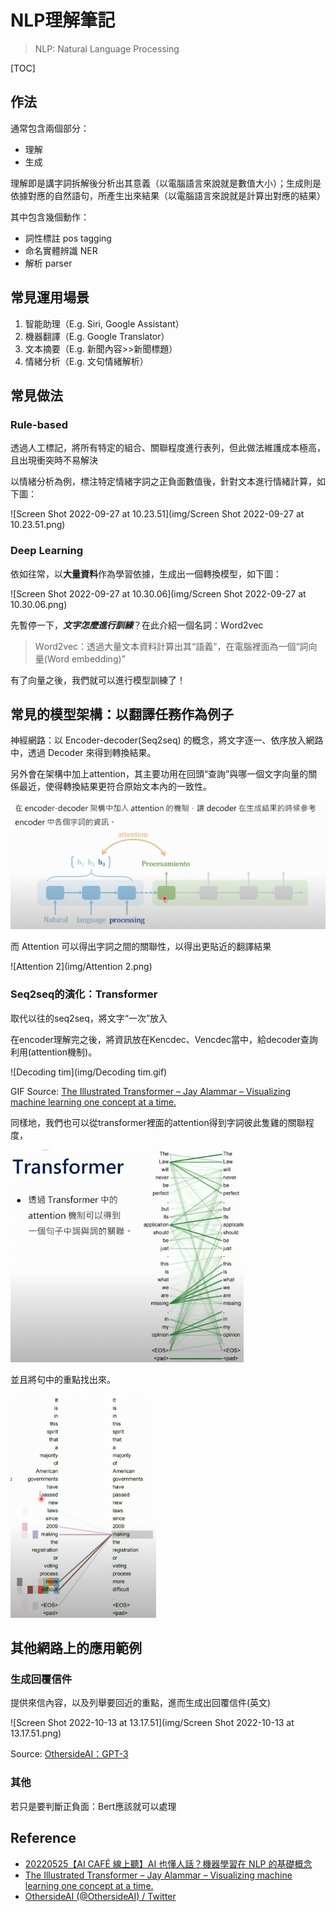 # **NLP理解筆記**

> NLP: Natural Language Processing

[TOC]



## 作法

通常包含兩個部分：

- 理解
- 生成

理解即是講字詞拆解後分析出其意義（以電腦語言來說就是數值大小）；生成則是依據對應的自然語句，所產生出來結果（以電腦語言來說就是計算出對應的結果）

其中包含幾個動作：

- 詞性標註 pos tagging
- 命名實體辨識 NER
- 解析 parser



## 常見運用場景

1. 智能助理（E.g. Siri, Google Assistant）
2. 機器翻譯（E.g. Google Translator）
3. 文本摘要（E.g. 新聞內容>>新聞標題）
4. 情緒分析（E.g. 文句情緒解析）



## 常見做法

### Rule-based

透過人工標記，將所有特定的組合、關聯程度進行表列，但此做法維護成本極高，且出現衝突時不易解決

以情緒分析為例，標注特定情緒字詞之正負面數值後，針對文本進行情緒計算，如下圖：

![Screen Shot 2022-09-27 at 10.23.51](img/Screen Shot 2022-09-27 at 10.23.51.png)

### Deep Learning

依如往常，以**大量資料**作為學習依據，生成出一個轉換模型，如下圖：

![Screen Shot 2022-09-27 at 10.30.06](img/Screen Shot 2022-09-27 at 10.30.06.png)

先暫停一下，***文字怎麼進行訓練***？在此介紹一個名詞：Ｗord2vec

> Ｗord2vec：透過大量文本資料計算出其“語義”，在電腦裡面為一個“詞向量(Word embedding)”

有了向量之後，我們就可以進行模型訓練了！



## 常見的模型架構：以翻譯任務作為例子

神經網路：以 Encoder-decoder(Seq2seq) 的概念，將文字逐一、依序放入網路中，透過 Decoder 來得到轉換結果。

另外會在架構中加上attention，其主要功用在回頭“查詢”與哪一個文字向量的關係最近，使得轉換結果更符合原始文本內的一致性。

![attention](img/attention.png)

而 Attention 可以得出字詞之間的關聯性，以得出更貼近的翻譯結果

![Attention 2](img/Attention 2.png)

### Seq2seq的演化：Transformer

取代以往的seq2seq，將文字“一次”放入

在encoder理解完之後，將資訊放在Kencdec、Vencdec當中，給decoder查詢利用(attention機制)。

![Decoding tim](img/Decoding tim.gif)

GIF Source: [The Illustrated Transformer – Jay Alammar – Visualizing machine learning one concept at a time.](https://jalammar.github.io/illustrated-transformer/)

同樣地，我們也可以從transformer裡面的attention得到字詞彼此隻雞的關聯程度，

![Transformer](img/Transformer.png)

並且將句中的重點找出來。

![majority](img/majority.png)



## 其他網路上的應用範例

### 生成回覆信件

提供來信內容，以及列舉要回近的重點，進而生成出回覆信件(英文)

![Screen Shot 2022-10-13 at 13.17.51](img/Screen Shot 2022-10-13 at 13.17.51.png)

Source: [OthersideAI：GPT-3](https://twitter.com/othersideai/status/1285776335638614017?lang=en)

### 其他

若只是要判斷正負面：Bert應該就可以處理



## Reference

- [20220525【AI CAFÉ 線上聽】AI 也懂人話？機器學習在 NLP 的基礎概念](https://www.youtube.com/watch?v=W-dBc2Xzr4s)
- [The Illustrated Transformer – Jay Alammar – Visualizing machine learning one concept at a time.](https://jalammar.github.io/illustrated-transformer/)
- [OthersideAI (@OthersideAI) / Twitter](https://twitter.com/OthersideAI)

## 